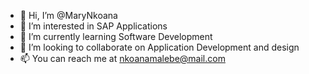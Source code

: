- 👋 Hi, I’m @MaryNkoana
- 👀 I’m interested in SAP Applications
- 🌱 I’m currently learning Software Development
- 💞️ I’m looking to collaborate on Application Development and design
- 📫 You can reach me at nkoanamalebe@mail.com

<!---
MaryNkoana01/MaryNkoana01 is a ✨ special ✨ repository because its `README.md` (this file) appears on your GitHub profile.
You can click the Preview link to take a look at your changes.
--->
